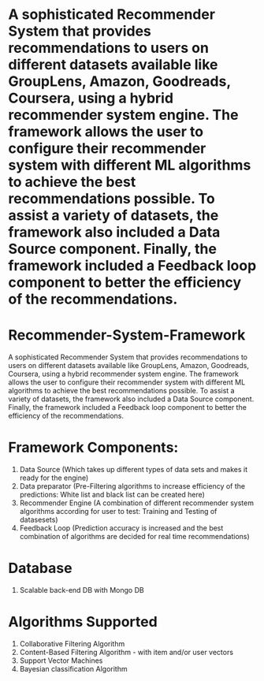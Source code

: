 A sophisticated Recommender System that provides recommendations to users on different datasets available like GroupLens, Amazon, Goodreads, Coursera, using a hybrid recommender system engine. The framework allows the user to configure their recommender system with different ML algorithms to achieve the best recommendations possible. To assist a variety of datasets, the framework also included a Data Source component. Finally, the framework included a Feedback loop component to better the efficiency of the recommendations.
=======
# Recommender-System-Framework
A sophisticated Recommender System that provides recommendations to users on different datasets available like GroupLens, Amazon, Goodreads, Coursera, using a hybrid recommender system engine. The framework allows the user to configure their recommender system with different ML algorithms to achieve the best recommendations possible. To assist a variety of datasets, the framework also included a Data Source component. Finally, the framework included a Feedback loop component to better the efficiency of the recommendations.

# Framework Components:
1. Data Source (Which takes up different types of data sets and makes it ready for the engine)
2. Data preparator (Pre-Filtering algorithms to increase efficiency of the predictions: White list and black list can be created here)
3. Recommender Engine (A combination of different recommender system algorithms according for user to test: Training and Testing of datasesets)
4. Feedback Loop (Prediction accuracy is increased and the best combination of algorithms are decided for real time recommendations)

# Database
1. Scalable back-end DB with Mongo DB

# Algorithms Supported
1. Collaborative Filtering Algorithm
2. Content-Based Filtering Algorithm - with item and/or user vectors 
3. Support Vector Machines
4. Bayesian classification Algorithm
